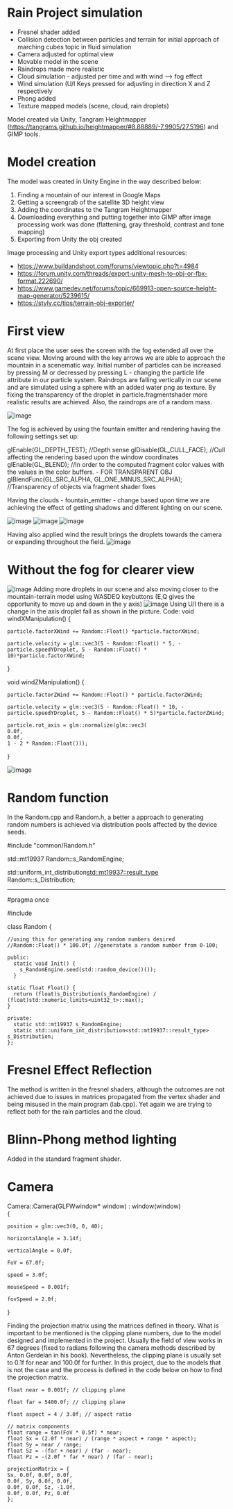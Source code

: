 # Rain Project simulation

- Fresnel shader added
- Collision detection between particles and terrain for initial approach of marching cubes topic in fluid simulation
- Camera adjusted for optimal view
- Movable model in the scene
- Raindrops made more realistic
- Cloud simulation - adjusted per time and with wind --> fog effect
- Wind simulation (U/I Keys pressed for adjusting in direction X and Z respectively
- Phong added
- Texture mapped models (scene, cloud, rain droplets)

Model created via Unity, Tangram Heightmapper (https://tangrams.github.io/heightmapper/#8.88889/-7.9905/27.5196) and GIMP tools.

# Model creation
  The model was created in Unity Engine in the way described below:
  1. Finding a mountain of our interest in Google Maps
  2. Getting a screengrab of the satellite 3D height view
  3. Adding the coordinates to the Tangram Heightmapper
  4. Downloading everything and putting together into GIMP after image processing work was done (flattening, gray threshold, contrast and tone mapping)
  5. Exporting from Unity the obj created

  Image processing and Unity export types additional resources:
  - https://www.buildandshoot.com/forums/viewtopic.php?t=4984 
  - https://forum.unity.com/threads/export-unity-mesh-to-obj-or-fbx-format.222690/
  - https://www.gamedev.net/forums/topic/669913-open-source-height-map-generator/5239615/
  - https://styly.cc/tips/terrain-obj-exporter/


# First view
At first place the user sees the screen with the fog extended all over the scene view. Moving around with the key arrows we are able to approach the mountain in a scenematic way. Initial number of particles can be increased by pressing M or decressed by pressing L - changing the particle life attribute in our particle system.
Raindrops are falling vertically in our scene and are simulated using a sphere with an added water png as texture. By fixing the transparency of the droplet in particle.fragmentshader more realistic results are achieved. Also, the raindrops are of a random mass. 

![image](https://user-images.githubusercontent.com/42025441/133143765-f80946cc-c7f0-48b0-9dde-b1e6986dfecf.png)

The fog is achieved by using the fountain emitter and rendering having the following settings set up:

  glEnable(GL_DEPTH_TEST); //Depth sense
	glDisable(GL_CULL_FACE); //Cull affecting the rendering based upon the window coordinates
  glEnable(GL_BLEND); //In order to the computed fragment color values with the values in the color buffers.  - FOR TRANSPARENT OBJ
	glBlendFunc(GL_SRC_ALPHA, GL_ONE_MINUS_SRC_ALPHA); //Transparency of objects via fragment shader fixes
  
Having the clouds - fountain_emitter - change based upon time we are achieving the effect of getting shadows and different lighting on our scene.

![image](https://user-images.githubusercontent.com/42025441/133144609-b7b7fcfb-c7af-4710-9eac-9c411ccac1fe.png)
![image](https://user-images.githubusercontent.com/42025441/133144627-e78dd9e4-c75f-4522-a3bc-9c73954ebc64.png)
![image](https://user-images.githubusercontent.com/42025441/133144640-7840d678-bddc-4942-a03a-19d714bb3ff2.png)


Having also applied wind the result brings the droplets towards the camera or expanding throughout the field.
![image](https://user-images.githubusercontent.com/42025441/133145144-e6e255e5-1b6a-4188-99c0-2bb88b56cfd7.png)


# Without the fog for clearer view
![image](https://user-images.githubusercontent.com/42025441/133142113-e0e913a9-7bd1-4ab7-a008-26046ffddf7c.png)
Adding more droplets in our scene and also moving closer to the mountain-terrain model using WASDEQ keybuttons (E,Q gives the opportunity to move up and down in the y axis) 
![image](https://user-images.githubusercontent.com/42025441/133142375-3b0b2da8-bec1-46e6-b4a2-7448ab2563ee.png)
Using U/I there is a change in the axis droplet fall as shown in the picture.
Code: 
void windXManipulation() {

	particle.factorXWind += Random::Float() *particle.factorXWind;
	
	particle.velocity = glm::vec3(5 - Random::Float() * 5, -particle.speedYDroplet, 5 - Random::Float() * 10)*particle.factorXWind;

}

void windZManipulation() {
	
	particle.factorZWind += Random::Float() * particle.factorZWind;

	particle.velocity = glm::vec3(5 - Random::Float() * 10, -particle.speedYDroplet, 5 - Random::Float() * 5)*particle.factorZWind;

	particle.rot_axis = glm::normalize(glm::vec3(
	0.0f,
	0.0f,
	1 - 2 * Random::Float()));
}

![image](https://user-images.githubusercontent.com/42025441/133143069-0b21b8a7-e75a-4b6b-a99d-e3ee2d44e3e2.png)



# Random function
In the Random.cpp and Random.h, a better a approach to generating random numbers is achieved via distribution pools affected by the device seeds. 

  #include "common/Random.h"

  std::mt19937 Random::s_RandomEngine;

  std::uniform_int_distribution<std::mt19937::result_type> Random::s_Distribution;

------------------------------------------------

  #pragma once

  #include <random>

  class Random {
  
    //using this for generating any random numbers desired
    //Random::Float() * 100.0f; //generatate a random number from 0-100;

    public:
      static void Init() {
        s_RandomEngine.seed(std::random_device()());
      }

    static float Float() {
      return (float)s_Distribution(s_RandomEngine) / (float)std::numeric_limits<uint32_t>::max();
    }

    private:
      static std::mt19937 s_RandomEngine;
      static std::uniform_int_distribution<std::mt19937::result_type> s_Distribution;
    };


# Fresnel Effect Reflection
  
The method is written in the fresnel shaders, although the outcomes are not achieved due to issues in matrices propagated from the vertex shader and being misused in the main program (lab.cpp). Yet again we are trying to reflect both for the rain particles and the cloud. 
  
# Blinn-Phong method lighting
Added in the standard fragment shader.
  


# Camera
  
  Camera::Camera(GLFWwindow* window) : window(window) 	
  {
	
    position = glm::vec3(0, 0, 40);
	
    horizontalAngle = 3.14f;
	
    verticalAngle = 0.0f;
	
    FoV = 67.0f;
	
    speed = 3.0f;
	
    mouseSpeed = 0.001f;
	
    fovSpeed = 2.0f;
	
  }
  
  
  Finding the projection matrix using the matrices defined in theory. What is important to be mentioned is the clipping plane numbers, due to the model designed and implemented in the project. Usually the field of view works in 67 degrees (fixed to radians following the camera methods described by Anton Gerdelan in his book). Nevertheless, the clipping plane is usually set to 0.1f for near and 100.0f for further. In this project, due to the models that is not the case and the process is defined in the code below on how to find the projection matrix.
  
  	float near = 0.001f; // clipping plane
	
	float far = 5400.0f; // clipping plane
	
	float aspect = 4 / 3.0f; // aspect ratio

	// matrix components
	float range = tan(FoV * 0.5f) * near;
	float Sx = (2.0f * near) / (range * aspect + range * aspect);
	float Sy = near / range;
	float Sz = -(far + near) / (far - near);
	float Pz = -(2.0f * far * near) / (far - near);

	projectionMatrix = {
	Sx, 0.0f, 0.0f, 0.0f,
	0.0f, Sy, 0.0f, 0.0f,
	0.0f, 0.0f, Sz, -1.0f,
	0.0f, 0.0f, Pz, 0.0f
	};
  
